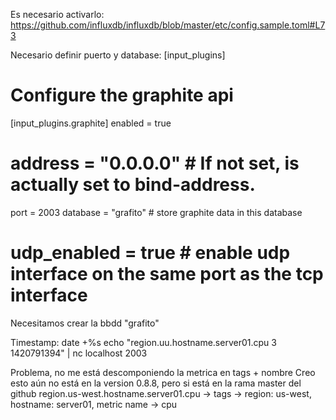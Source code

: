 Es necesario activarlo:
https://github.com/influxdb/influxdb/blob/master/etc/config.sample.toml#L73

Necesario definir puerto y database:
[input_plugins]
  # Configure the graphite api
  [input_plugins.graphite]
  enabled = true
  # address = "0.0.0.0" # If not set, is actually set to bind-address.
  port = 2003
  database = "grafito"  # store graphite data in this database
  # udp_enabled = true # enable udp interface on the same port as the tcp interface

Necesitamos crear la bbdd "grafito"

Timestamp: date +%s
echo "region.uu.hostname.server01.cpu 3 1420791394" | nc localhost 2003

Problema, no me está descomponiendo la metrica en tags + nombre
Creo esto aún no está en la version 0.8.8, pero si está en la rama master del github
region.us-west.hostname.server01.cpu -> tags -> region: us-west, hostname: server01, metric name -> cpu
